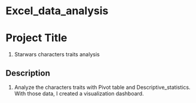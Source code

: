 # Excel_data_analysis

# Project Title

1. Starwars characters traits analysis

## Description

1. Analyze the characters traits with Pivot table and Descriptive_statistics. With those data, I created a visualization dashboard.
